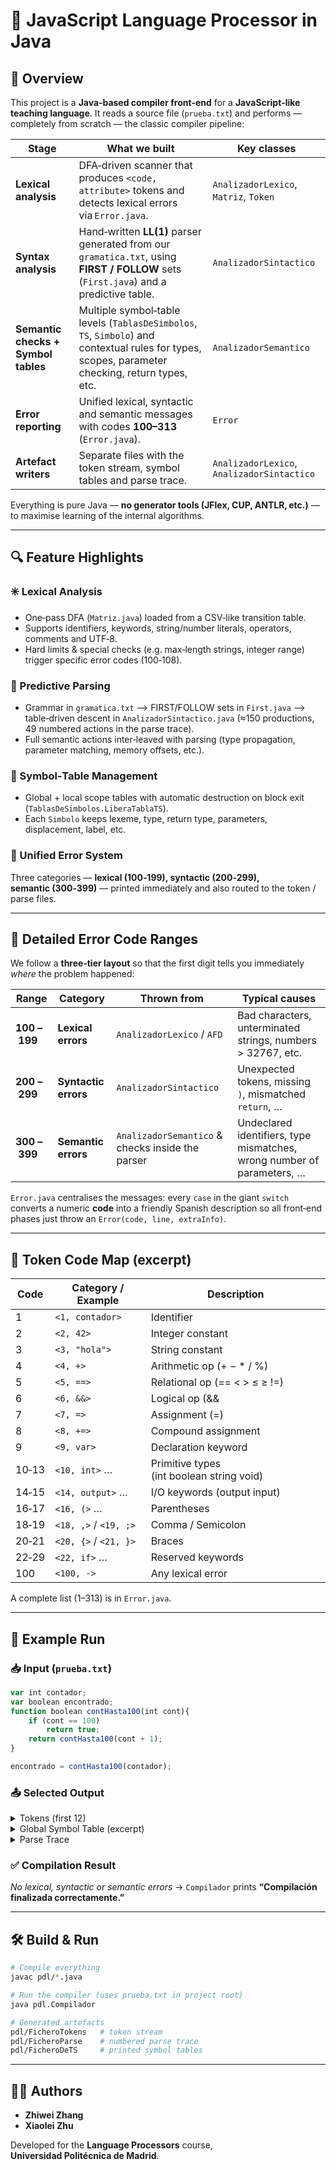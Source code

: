 # 🧠 JavaScript Language Processor in Java

## 📘 Overview
This project is a **Java‑based compiler front‑end** for a **JavaScript‑like teaching language**. It reads a source file (`prueba.txt`) and performs — completely from scratch — the classic compiler pipeline:

| Stage | What we built | Key classes |
|-------|---------------|-------------|
| **Lexical analysis** | DFA‑driven scanner that produces `<code, attribute>` tokens and detects lexical errors via `Error.java`. | `AnalizadorLexico`, `Matriz`, `Token` |
| **Syntax analysis**  | Hand‑written **LL(1)** parser generated from our `gramatica.txt`, using **FIRST / FOLLOW** sets (`First.java`) and a predictive table. | `AnalizadorSintactico` |
| **Semantic checks + Symbol tables** | Multiple symbol‑table levels (`TablasDeSimbolos`, `TS`, `Simbolo`) and contextual rules for types, scopes, parameter checking, return types, etc. | `AnalizadorSemantico` |
| **Error reporting** | Unified lexical, syntactic and semantic messages with codes **100–313** (`Error.java`). | `Error` |
| **Artefact writers** | Separate files with the token stream, symbol tables and parse trace. | `AnalizadorLexico`, `AnalizadorSintactico` |

Everything is pure Java — **no generator tools (JFlex, CUP, ANTLR, etc.)** — to maximise learning of the internal algorithms.

---

## 🔍 Feature Highlights

### ✳️ Lexical Analysis
* One‑pass DFA (`Matriz.java`) loaded from a CSV‑like transition table.
* Supports identifiers, keywords, string/number literals, operators, comments and UTF‑8.
* Hard limits & special checks (e.g. max‑length strings, integer range) trigger specific error codes (100‑108).

### 🌲 Predictive Parsing
* Grammar in `gramatica.txt` ⟶ FIRST/FOLLOW sets in `First.java` ⟶ table‑driven descent in `AnalizadorSintactico.java` (≈150 productions, 49 numbered actions in the parse trace).
* Full semantic actions inter‑leaved with parsing (type propagation, parameter matching, memory offsets, etc.).

### 📘 Symbol‑Table Management
* Global + local scope tables with automatic destruction on block exit (`TablasDeSimbolos.LiberaTablaTS`).
* Each `Simbolo` keeps lexeme, type, return type, parameters, displacement, label, etc.

### 🚨 Unified Error System
Three categories — **lexical (100‑199), syntactic (200‑299), semantic (300‑399)** — printed immediately and also routed to the token / parse files.

---

## 🚨 Detailed Error Code Ranges
We follow a **three‑tier layout** so that the first digit tells you immediately _where_ the problem happened:

| Range | Category | Thrown from | Typical causes |
|-------|----------|-------------|----------------|
| **100 – 199** | **Lexical errors** | `AnalizadorLexico` / `AFD` | Bad characters, unterminated strings, numbers > 32767, etc. |
| **200 – 299** | **Syntactic errors** | `AnalizadorSintactico` | Unexpected tokens, missing `)`, mismatched `return`, … |
| **300 – 399** | **Semantic errors** | `AnalizadorSemantico` & checks inside the parser | Undeclared identifiers, type mismatches, wrong number of parameters, … |

`Error.java` centralises the messages: every `case` in the giant `switch` converts a numeric **code** into a friendly Spanish description so all front‑end phases just throw an `Error(code, line, extraInfo)`.

---

## 🔢 Token Code Map (excerpt)

| Code | Category / Example | Description |
|------|--------------------|-------------|
| 1    | `<1, contador>`    | Identifier |
| 2    | `<2, 42>`          | Integer constant |
| 3    | `<3, "hola">`    | String constant |
| 4    | `<4, +>`           | Arithmetic op (+ − * / %) |
| 5    | `<5, ==>`          | Relational op (== < > ≤ ≥ !=) |
| 6    | `<6, &&>`          | Logical op (&& || !) |
| 7    | `<7, =>`           | Assignment (=) |
| 8    | `<8, +=>`          | Compound assignment |
| 9    | `<9, var>`         | Declaration keyword |
| 10‑13| `<10, int>` …      | Primitive types (int boolean string void) |
| 14‑15| `<14, output>` …   | I/O keywords (output input) |
| 16‑17| `<16, (>` …        | Parentheses |
| 18‑19| `<18, ,>` / `<19, ;>` | Comma / Semicolon |
| 20‑21| `<20, {>` / `<21, }>` | Braces |
| 22‑29| `<22, if>` …       | Reserved keywords |
| 100  | `<100, ->`         | Any lexical error |

A complete list (1–313) is in `Error.java`.

---

## 📂 Example Run

### 📥 Input (`prueba.txt`)
```js
var int contador;
var boolean encontrado;
function boolean contHasta100(int cont){
    if (cont == 100)
        return true;
    return contHasta100(cont + 1);
}

encontrado = contHasta100(contador);
```

### 📤 Selected Output

<details>
<summary>Tokens (first 12)</summary>

```txt
<9, var> <10, int> <1, contador> <19, ;>
<9, var> <11, boolean> <1, encontrado> <19, ;>
<27, function> <11, boolean> <1, contHasta100> <16, (>
```
</details>

<details>
<summary>Global Symbol Table (excerpt)</summary>

```txt
* LEXEMA: 'contador'
  + Tipo: 'int'
  + Despl: 0
----------- ----------
* LEXEMA: 'contHasta100'
  + Tipo: 'función'
  + numParam: 1
          + TipoParam1: 'int'
  + TipoRetorno: 'boolean'
  + EtiqFuncion: 'EtcontHasta10001'
----------- ----------
```
</details>

<details>
<summary>Parse Trace</summary>

File `FicheroParse` starts with:
```txt
Descendente 1 41 35 1 40 20 24 4 7 10 12 …
```
Each number corresponds to an action in `AnalizadorSintactico` (see comments in code).
</details>

### ✅ Compilation Result
*No lexical, syntactic or semantic errors* → `Compilador` prints **“Compilación finalizada correctamente.”**

---

## 🛠️ Build & Run
```bash
# Compile everything
javac pdl/*.java

# Run the compiler (uses prueba.txt in project root)
java pdl.Compilador

# Generated artefacts
pdl/FicheroTokens   # token stream
pdl/FicheroParse    # numbered parse trace
pdl/FicheroDeTS     # printed symbol tables
```

---

## 🧑‍💻 Authors
* **Zhiwei Zhang**  
* **Xiaolei Zhu**

Developed for the **Language Processors** course, **Universidad Politécnica de Madrid**.

